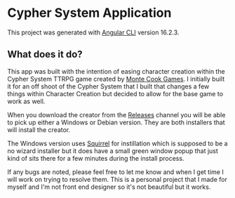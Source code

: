 # Cypher System Application

This project was generated with [Angular CLI](https://github.com/angular/angular-cli) version 16.2.3.

## What does it do?

This app was built with the intention of easing character creation within the Cypher System TTRPG game created by [Monte Cook Games](https://www.montecookgames.com/). I initially built it for an off shoot of the Cypher System that I built that changes a few things within Character Creation but decided to allow for the base game to work as well.

When you download the creator from the [Releases](https://github.com/onthefritz/Cypher-System-App/releases) channel you will be able to pick up either a Windows or Debian version. They are both installers that will install the creator. 

The Windows version uses [Squirrel](https://www.electronforge.io/config/makers/squirrel.windows) for instillation which is supposed to be a no wizard installer but it does have a small green window popup that just kind of sits there for a few minutes during the install process.

If any bugs are noted, please feel free to let me know and when I get time I will work on trying to resolve them. This is a personal project that I made for myself and I'm not front end designer so it's not beautiful but it works.